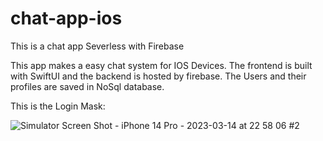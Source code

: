 # chat-app-ios
This is a chat app Severless with Firebase


This app makes a easy chat system for IOS Devices.
The frontend is built with SwiftUI and the backend is hosted by firebase.
The Users and their profiles are saved in NoSql database.

This is the Login Mask:



![Simulator Screen Shot - iPhone 14 Pro - 2023-03-14 at 22 58 06 #2](https://user-images.githubusercontent.com/39245315/225155648-355379c2-4857-40d0-9456-fde25832b44b.png)
